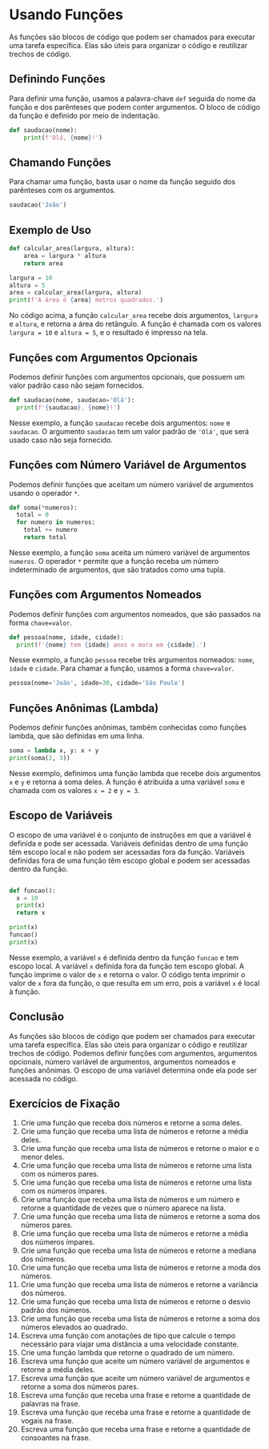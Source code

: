 # Usando Funções 

As funções são blocos de código que podem ser chamados para executar uma tarefa específica. Elas são úteis para organizar o código e reutilizar trechos de código.

## Definindo Funções

Para definir uma função, usamos a palavra-chave `def` seguida do nome da função e dos parênteses que podem conter argumentos. O bloco de código da função é definido por meio de indentação.

```python 
def saudacao(nome):
    print(f'Olá, {nome}!')
```

## Chamando Funções

Para chamar uma função, basta usar o nome da função seguido dos parênteses com os argumentos.

```python
saudacao('João')
```
## Exemplo de Uso

```python
def calcular_area(largura, altura):
    area = largura * altura
    return area

largura = 10
altura = 5
area = calcular_area(largura, altura)
print(f'A área é {area} metros quadrados.')
```

No código acima, a função `calcular_area` recebe dois argumentos, `largura` e `altura`, e retorna a área do retângulo. A função é chamada com os valores `largura = 10` e `altura = 5`, e o resultado é impresso na tela.

## Funções com Argumentos Opcionais

Podemos definir funções com argumentos opcionais, que possuem um valor padrão caso não sejam fornecidos.

```python
def saudacao(nome, saudacao='Olá'):
  print(f'{saudacao}, {nome}!')
```
Nesse exemplo, a função `saudacao` recebe dois argumentos: `nome` e
`saudacao`. O argumento `saudacao` tem um valor padrão de `'Olá'`, que será
usado caso não seja fornecido.

## Funções com Número Variável de Argumentos

Podemos definir funções que aceitam um número variável de argumentos usando o operador `*`.

```python
def soma(*numeros):
  total = 0
  for numero in numeros:
    total += numero
    return total
```

Nesse exemplo, a função `soma` aceita um número variável de argumentos
`numeros`. O operador `*` permite que a função receba um número indeterminado de argumentos, que são tratados como uma tupla.

## Funções com Argumentos Nomeados

Podemos definir funções com argumentos nomeados, que são passados na forma `chave=valor`.

```python
def pessoa(nome, idade, cidade):
  print(f'{nome} tem {idade} anos e mora em {cidade}.')
```   

Nesse exemplo, a função `pessoa` recebe três argumentos nomeados: `nome`, `idade` e `cidade`. Para chamar a função, usamos a forma `chave=valor`.

```python
pessoa(nome='João', idade=30, cidade='São Paulo')
```

## Funções Anônimas (Lambda)
Podemos definir funções anônimas, também conhecidas como funções lambda, que são
definidas em uma linha.

```python
soma = lambda x, y: x + y
print(soma(2, 3))
``` 

Nesse exemplo, definimos uma função lambda que recebe dois argumentos `x` e `y` e retorna a soma deles. A função é atribuída a uma variável `soma` e chamada com os valores `x = 2` e `y = 3`.

## Escopo de Variáveis
O escopo de uma variável é o conjunto de instruções em que a variável é
definida e pode ser acessada. Variáveis definidas dentro de uma função têm
escopo local e não podem ser acessadas fora da função. Variáveis definidas fora
de uma função têm escopo global e podem ser acessadas dentro da função.

```python

def funcao():
  x = 10
  print(x)
  return x

print(x)
funcao()
print(x)
```

Nesse exemplo, a variável `x` é definida dentro da função `funcao` e tem escopo local. A variável `x` definida fora da função tem escopo global. A função imprime o valor de `x` e retorna o valor. O código tenta imprimir o valor de `x` fora da função, o que resulta em um erro, pois a variável `x` é local à função.

## Conclusão

As funções são blocos de código que podem ser chamados para executar uma tarefa específica. Elas são úteis para organizar o código e reutilizar trechos de código. Podemos definir funções com argumentos, argumentos opcionais, número variável de argumentos, argumentos nomeados e funções anônimas. O escopo de uma variável determina onde ela pode ser acessada no código.

## Exercícios de Fixação

1. Crie uma função que receba dois números e retorne a soma deles.
2. Crie uma função que receba uma lista de números e retorne a média deles.
3. Crie uma função que receba uma lista de números e retorne o maior e o menor deles.
4. Crie uma função que receba uma lista de números e retorne uma lista com os números pares.
5. Crie uma função que receba uma lista de números e retorne uma lista com os números ímpares.
6. Crie uma função que receba uma lista de números e um número e retorne a quantidade de vezes que o número aparece na lista.
7. Crie uma função que receba uma lista de números e retorne a soma dos números pares.
8. Crie uma função que receba uma lista de números e retorne a média dos números ímpares.
9. Crie uma função que receba uma lista de números e retorne a mediana dos números.
10. Crie uma função que receba uma lista de números e retorne a moda dos números.
11. Crie uma função que receba uma lista de números e retorne a variância dos números.
12. Crie uma função que receba uma lista de números e retorne o desvio padrão dos números.
13. Crie uma função que receba uma lista de números e retorne a soma dos números elevados ao quadrado.
14. Escreva uma função com anotações de tipo que calcule o tempo necessário para viajar uma distância a uma velocidade constante.
15. Crie uma função lambda que retorne o quadrado de um número.
16. Escreva uma função que aceite um número variável de argumentos e retorne a média deles.
17. Escreva uma função que aceite um número variável de argumentos e retorne a soma dos números pares.
18.  Escreva uma função que receba uma frase e retorne a quantidade de palavras na frase.
19.  Escreva uma função que receba uma frase e retorne a quantidade de vogais na frase.
20.  Escreva uma função que receba uma frase e retorne a quantidade de consoantes na frase.
 